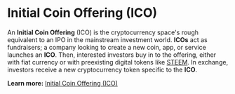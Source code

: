 # Initial Coin Offering (ICO)

An **Initial Coin Offering** (ICO) is the cryptocurrency space's rough equivalent to an IPO in the mainstream investment world. **ICOs** act as fundraisers; a company looking to create a new coin, app, or service launches an **ICO**. Then, interested investors buy in to the offering, either with fiat currency or with preexisting digital tokens like [STEEM](/glossary/steem.md). In exchange, investors receive a new cryptocurrency token specific to the **ICO**.

**Learn more:** [Initial Coin Offering (ICO)](https://www.investopedia.com/terms/i/initial-coin-offering-ico.asp#ixzz5SdC5CUxZ)

